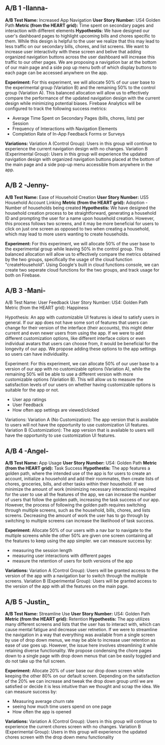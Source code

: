 ## A/B 1 -Ilanna-
**A/B Test Name:** Increased App Navigation
**User Story Number:** US4 Golden Path
**Metric (from the HEART grid):** Time spent on secondary pages and interaction with different elements
**Hypothestis:** We have designed our user's dashboard pages to highlight upcoming bills and chores specific to them. While this design is helpful to the user we realize that this may lead to less traffic on our secondary bills, chores, and list screens. We want to increase user interactivity with these screen and belive that adding organized navigation buttons across the user dashboard will increase this traffic to our other pages. We are proposing a navigation bar at the bottom of our main page and a side pop up menu both of which display buttons to each page can be accessed anywhere on the app.

**Experiment:** For this experiment, we will allocate 50% of our user base to the experimental group (Variation B) and the remaining 50% to the control group (Variation A). This balanced allocation will allow us to effectively compare the performance of the updated navigation design with the current design while minimizing potential biases. Firebase Analytics will be configured to track the following success metrics:
- Average Time Spent on Secondary Pages (bills, chores, lists) per Session
- Frequency of Interactions with Navigation Elements
- Completion Rate of In-App Feedback Forms or Surveys

**Variations:**
Variation A (Control Group): Users in this group will continue to experience the current navigation design with no changes.
Variation B (Experimental Group): Users in this group will experience the updated navigation design with organized navigation buttons placed at the bottom of the main page and a side pop-up menu accessible from anywhere in the app.

## A/B 2 -Jenny-
**A/B Test Name:** Ease of Household Creation 
**User Story Number:** US5 Household Account Linking 
**Metric (from the HEART grid):** Adoption - Number of households being created
**Hypothestis:** We have designed the household creation process to be straightforward, generating a household ID and prompting the user for a name upon household creation. However, this process follows two screens, and it may be more beneficial for users to click on just one screen as opposed to two when creating a household, which may lead to more users wanting to create households. 

**Experiment:** For this experiment, we will allocate 50% of the user base to the experimental group while leaving 50% in the control group. This balanced allocation will allow us to effectively compare the metrics obtained by the two groups, specifically the usage of the cloud function "createHousehold". Using Google's built in cloud functions console, we can create two seperate cloud functions for the two groups, and track usage for both on Firebase. 

## A/B 3 -Mani-
A/B Test Name: User Feedback 
User Story Number: US4: Golden Path
Metric (from the HEART grid): Happiness 

Hypothesis: An app with customizable UI features is ideal to satisfy users in general. If our app does not have some sort of features that users can change for their version of the interface (their accounts), this might deter current and even newer users from using the app. If we were to add different customization options, like different interface colors or even individual avatars that users can choose from, it would be beneficial for the longevity of our app. We propose adding these options to the app settings so users can have individuality.

Experiment: For this experiment, we can allocate 50% of our user base to a version of our app with no customizable options (Variation A), while the remaining 50% will be able to use a different version with more customizable options (Variation B). This will allow us to measure the satisfaction levels of our users on whether having customizable options is suitable for the app or not. 

- User app ratings
- User Feedback
- How often app settings are viewed/clicked 

Variations: 
    Variation A (No Customization): The app version that is available to users will not have the opportunity to use customization UI features.
    Variation B (Customization): The app version that is available to users will have the opportunity to use customization UI features.


## A/B 4 -Angel-
**A/B Test Name:** App Usage
**User Story Number:** US4: Golden Path
**Metric (from the HEART grid):** Task Success
**Hypothestis:** The app features a golden path, where the intended use of the app is for users to create an account, initialize a household and add their roommates, then create lists of chores, groceries, bills, and other tasks within their household. If we minimize the amount of work (minimizing necessary interactions) required for the user to use all the features of the app, we can increase the number of users that follow the golden path, increasing the task success of our app. However, the process of following the golden path requires switching through multiple screens, such as the household, bills, chores, and lists screens. Decreasing the amount of work the user has to go through by switching to multiple screens can increase the likelihood of task success.

**Experiment:** Allocate 50% of our users with a nav bar to navigate to the multiple screens while the other 50% are given one screen containing all the features to keep using the app simpler. we can measure success by: 

- measuring the session length
- measuring user interactions with different pages
- measure the retention of users for both versions of the app

**Variations:** Variation A (Control Group): Users will be granted access to the version of the app with a navigation bar to switch through the multiple screens.
Variation B (Experimental Group): Users will be granted access to the version of the app with all the features on the main page. 

## A/B 5 -Justin_
**A/B Test Name:** Streamline Use
**User Story Number:** US4: Golden Path
**Metric (from the HEART grid):** Retention
**Hypothestis:** The app utilizes many different screens and lists that the user has to interact with, which can cause mental fatigue and decrease user retnetion. If we were to streamline the navigation in a way that everything was available from a single screen by use of drop down menus, we may be able to increase user retention as ease of use goes up. However, the issue here involves streamlining it while retaining diverse functionality. We propose condensing the chore pages down to a single page with drop down menus that can be easily toggled and do not take up the full screen. 

**Experiment:**  Allocate 20% of user base our drop down screen while keeping the other 80% on our default screen. Depending on the satisfaction of the 20% we can increase and tweak the drop down group until we are satisfied or decide it is less intuitive than we thought and scrap the idea. We can measure success by:
- Measuring average churn rate
- seeing how much time users spend on one page
- How often the app is opened

**Variations:** Variation A (Control Group): Users in this group will continue to experience the current chores screen with no changes.
Variation B (Experimental Group): Users in this group will experience the updated chores screen with the drop down menu functionality

